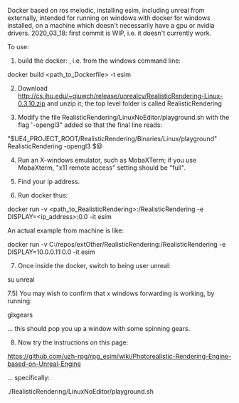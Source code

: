 Docker based on ros melodic, installing esim, including unreal from externally, intended for running on windows with docker for windows installed, on a machine which doesn't necessarily have a gpu or nvidia drivers. 
2020_03_18: first commit is WIP, i.e. it doesn't currently work. 

To use:

1) build the docker: , i.e. from the windows command line:

docker build <path_to_Dockerfile> -t esim

2) Download http://cs.jhu.edu/~qiuwch/release/unrealcv/RealisticRendering-Linux-0.3.10.zip and unzip it; the top level folder is called RealisticRendering

3) Modify the file RealisticRendering/LinuxNoEditor/playground.sh with the flag '-opengl3" added so that the final line reads: 

"$UE4_PROJECT_ROOT/RealisticRendering/Binaries/Linux/playground" RealisticRendering -opengl3 $@ 

4) Run an X-windows emulator, such as MobaXTerm; if you use MobaXterm, "x11 remote access" setting should be "full".

5) Find your ip address.

6) Run docker thus:

docker run -v <path_to_RealisticRendering>:/RealisticRendering  -e DISPLAY=<ip_address>:0.0  -it esim

An actual example from machine is like:

docker run -v C:/repos/extOther/RealisticRendering:/RealisticRendering  -e DISPLAY=10.0.0.11:0.0  -it esim

7) Once inside the docker, switch to being user unreal: 

su unreal

7.5) You may wish to confirm that x windows forwarding is working, by running:

glxgears

... this should pop you up a window with some spinning gears. 

8) Now try the instructions on this page:

https://github.com/uzh-rpg/rpg_esim/wiki/Photorealistic-Rendering-Engine-based-on-Unreal-Engine

... specifically:

./RealisticRendering/LinuxNoEditor/playground.sh
